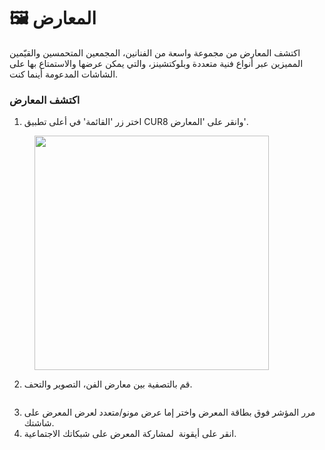 # 🖼️ المعارض

اكتشف المعارض من مجموعة واسعة من الفنانين، المجمعين المتحمسين والقيّمين المميزين عبر أنواع فنية متعددة وبلوكتشينز، والتي يمكن عرضها والاستمتاع بها على الشاشات المدعومة أينما كنت.&#x20;

### اكتشف المعارض

1. اختر زر 'القائمة' في أعلى تطبيق CUR8 وانقر على 'المعارض'.

<figure><img src="../.gitbook/assets/Screenshot 2025-03-23 at 14.08.45.png" alt="" width="375"><figcaption></figcaption></figure>

2. قم بالتصفية بين معارض الفن، التصوير والتحف.

<figure><img src="../.gitbook/assets/Screenshot 2025-03-23 at 14.12.35.png" alt=""><figcaption></figcaption></figure>

3. مرر المؤشر فوق بطاقة المعرض واختر إما عرض مونو/متعدد لعرض المعرض على شاشتك. &#x20;
4. انقر على أيقونة <img src="../.gitbook/assets/Screenshot 2025-03-23 at 14.18.28.png" alt="" data-size="line"> لمشاركة المعرض على شبكاتك الاجتماعية.&#x20;